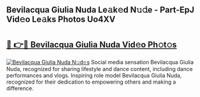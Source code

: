 ## Bevilacqua Giulia Nuda Le𝚊k𝚎d N𝚞𝚍e - Part-EpJ Vid𝚎o Le𝚊ks Photos Uo4XV

# <h2><a href="http://fbg4q1.evod.top/?m=Bevilacqua+Giulia+Nuda">🔗 👉🔴 Bevilacqua Giulia Nuda Vid𝚎o Ph𝚘t𝚘s</a></h2>

[![Bevilacqua Giulia Nuda N𝚞d𝚎s](https://i.imgur.com/8V9OHl7.gif)](http://fbg4q1.evod.top/?m=Bevilacqua+Giulia+Nuda)
Social media sensation Bevilacqua Giulia Nuda, recognized for sharing lifestyle and dance content, including dance performances and vlogs. Inspiring role model Bevilacqua Giulia Nuda, recognized for their dedication to empowering others and making a difference. 
